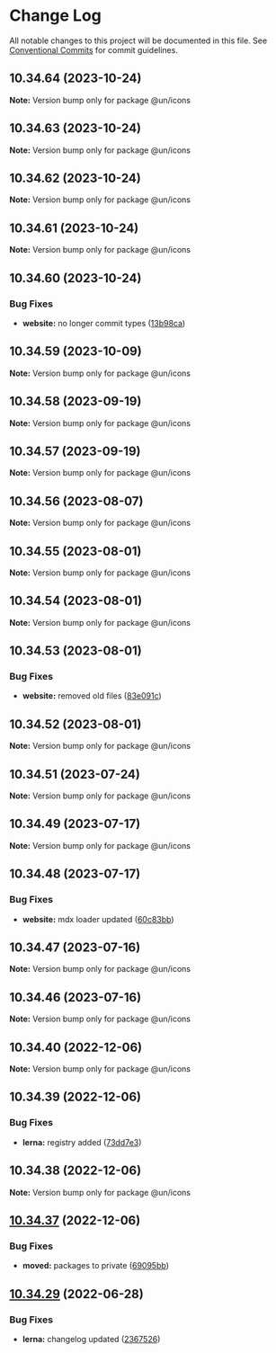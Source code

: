 # Change Log

All notable changes to this project will be documented in this file.
See [Conventional Commits](https://conventionalcommits.org) for commit guidelines.

## 10.34.64 (2023-10-24)

**Note:** Version bump only for package @un/icons





## 10.34.63 (2023-10-24)

**Note:** Version bump only for package @un/icons





## 10.34.62 (2023-10-24)

**Note:** Version bump only for package @un/icons





## 10.34.61 (2023-10-24)

**Note:** Version bump only for package @un/icons





## 10.34.60 (2023-10-24)


### Bug Fixes

* **website:** no longer commit types ([13b98ca](https://github.com/carbon-design-system/carbon/commit/13b98ca873487caa77dbc0828da85c9c136ce6a5))





## 10.34.59 (2023-10-09)

**Note:** Version bump only for package @un/icons





## 10.34.58 (2023-09-19)

**Note:** Version bump only for package @un/icons





## 10.34.57 (2023-09-19)

**Note:** Version bump only for package @un/icons





## 10.34.56 (2023-08-07)

**Note:** Version bump only for package @un/icons





## 10.34.55 (2023-08-01)

**Note:** Version bump only for package @un/icons





## 10.34.54 (2023-08-01)

**Note:** Version bump only for package @un/icons





## 10.34.53 (2023-08-01)


### Bug Fixes

* **website:** removed old files ([83e091c](https://github.com/carbon-design-system/carbon/commit/83e091c04153ac227dbad158e999cb4f247c58ce))





## 10.34.52 (2023-08-01)

**Note:** Version bump only for package @un/icons





## 10.34.51 (2023-07-24)

**Note:** Version bump only for package @un/icons





## 10.34.49 (2023-07-17)

**Note:** Version bump only for package @un/icons





## 10.34.48 (2023-07-17)


### Bug Fixes

* **website:** mdx loader updated ([60c83bb](https://github.com/carbon-design-system/carbon/commit/60c83bba74621ba5a93c9718bc49e4cdfbc807b6))





## 10.34.47 (2023-07-16)

**Note:** Version bump only for package @un/icons





## 10.34.46 (2023-07-16)

**Note:** Version bump only for package @un/icons





## 10.34.40 (2022-12-06)

**Note:** Version bump only for package @un/icons

## 10.34.39 (2022-12-06)

### Bug Fixes

- **lerna:** registry added ([73dd7e3](https://github.com/carbon-design-system/carbon/commit/73dd7e367e91bc1a372aa7e3f841f7f24a1b6934))

## 10.34.38 (2022-12-06)

**Note:** Version bump only for package @un/icons

## [10.34.37](https://github.com/carbon-design-system/carbon/compare/@un/icons@10.34.36...@un/icons@10.34.37) (2022-12-06)

### Bug Fixes

- **moved:** packages to private ([69095bb](https://github.com/carbon-design-system/carbon/commit/69095bb6ce7bdaf417a370ed73804d5493876999))

## [10.34.29](https://github.com/carbon-design-system/carbon/compare/@un/icons@10.34.28...@un/icons@10.34.29) (2022-06-28)

### Bug Fixes

- **lerna:** changelog updated ([2367526](https://github.com/carbon-design-system/carbon/commit/236752651f113088dc7bee3921e5c06213c1f72e))
